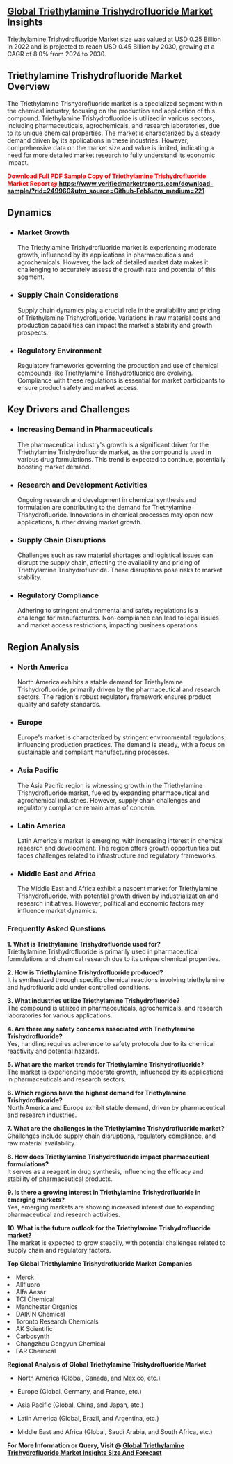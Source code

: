 <h2><a href="https://www.verifiedmarketreports.com/download-sample/?rid=249960&amp;utm_source=Github&amp;utm_medium=221" target="_blank">Global Triethylamine Trishydrofluoride Market</a> Insights</h2><p>Triethylamine Trishydrofluoride Market size was valued at USD 0.25 Billion in 2022 and is projected to reach USD 0.45 Billion by 2030, growing at a CAGR of 8.0% from 2024 to 2030.</p><p> <h2>Triethylamine Trishydrofluoride Market Overview</h2> <p>The Triethylamine Trishydrofluoride market is a specialized segment within the chemical industry, focusing on the production and application of this compound. Triethylamine Trishydrofluoride is utilized in various sectors, including pharmaceuticals, agrochemicals, and research laboratories, due to its unique chemical properties. The market is characterized by a steady demand driven by its applications in these industries. However, comprehensive data on the market size and value is limited, indicating a need for more detailed market research to fully understand its economic impact.</p> <p><strong><p><span class=""><span style="color: #ff0000;"><strong>Download Full PDF Sample Copy of Triethylamine Trishydrofluoride Market Report</strong> @ </span><a href="https://www.verifiedmarketreports.com/download-sample/?rid=249960&amp;utm_source=Github-Feb&amp;utm_medium=221" target="_blank">https://www.verifiedmarketreports.com/download-sample/?rid=249960&amp;utm_source=Github-Feb&amp;utm_medium=221</a></span></p></strong></p> <h2>Dynamics</h2> <ul> <li><h3>Market Growth</h3> <p>The Triethylamine Trishydrofluoride market is experiencing moderate growth, influenced by its applications in pharmaceuticals and agrochemicals. However, the lack of detailed market data makes it challenging to accurately assess the growth rate and potential of this segment.</p> </li> <li><h3>Supply Chain Considerations</h3> <p>Supply chain dynamics play a crucial role in the availability and pricing of Triethylamine Trishydrofluoride. Variations in raw material costs and production capabilities can impact the market's stability and growth prospects.</p> </li> <li><h3>Regulatory Environment</h3> <p>Regulatory frameworks governing the production and use of chemical compounds like Triethylamine Trishydrofluoride are evolving. Compliance with these regulations is essential for market participants to ensure product safety and market access.</p> </li> </ul> <h2>Key Drivers and Challenges</h2> <ul> <li><h3>Increasing Demand in Pharmaceuticals</h3> <p>The pharmaceutical industry's growth is a significant driver for the Triethylamine Trishydrofluoride market, as the compound is used in various drug formulations. This trend is expected to continue, potentially boosting market demand.</p> </li> <li><h3>Research and Development Activities</h3> <p>Ongoing research and development in chemical synthesis and formulation are contributing to the demand for Triethylamine Trishydrofluoride. Innovations in chemical processes may open new applications, further driving market growth.</p> </li> <li><h3>Supply Chain Disruptions</h3> <p>Challenges such as raw material shortages and logistical issues can disrupt the supply chain, affecting the availability and pricing of Triethylamine Trishydrofluoride. These disruptions pose risks to market stability.</p> </li> <li><h3>Regulatory Compliance</h3> <p>Adhering to stringent environmental and safety regulations is a challenge for manufacturers. Non-compliance can lead to legal issues and market access restrictions, impacting business operations.</p> </li> </ul> <h2>Region Analysis</h2> <ul> <li><h3>North America</h3> <p>North America exhibits a stable demand for Triethylamine Trishydrofluoride, primarily driven by the pharmaceutical and research sectors. The region's robust regulatory framework ensures product quality and safety standards.</p> </li> <li><h3>Europe</h3> <p>Europe's market is characterized by stringent environmental regulations, influencing production practices. The demand is steady, with a focus on sustainable and compliant manufacturing processes.</p> </li> <li><h3>Asia Pacific</h3> <p>The Asia Pacific region is witnessing growth in the Triethylamine Trishydrofluoride market, fueled by expanding pharmaceutical and agrochemical industries. However, supply chain challenges and regulatory compliance remain areas of concern.</p> </li> <li><h3>Latin America</h3> <p>Latin America's market is emerging, with increasing interest in chemical research and development. The region offers growth opportunities but faces challenges related to infrastructure and regulatory frameworks.</p> </li> <li><h3>Middle East and Africa</h3> <p>The Middle East and Africa exhibit a nascent market for Triethylamine Trishydrofluoride, with potential growth driven by industrialization and research initiatives. However, political and economic factors may influence market dynamics.</p> </li> </ul> <h3>Frequently Asked Questions</h3> <p><strong>1. What is Triethylamine Trishydrofluoride used for?</strong><br> Triethylamine Trishydrofluoride is primarily used in pharmaceutical formulations and chemical research due to its unique chemical properties.</p> <p><strong>2. How is Triethylamine Trishydrofluoride produced?</strong><br> It is synthesized through specific chemical reactions involving triethylamine and hydrofluoric acid under controlled conditions.</p> <p><strong>3. What industries utilize Triethylamine Trishydrofluoride?</strong><br> The compound is utilized in pharmaceuticals, agrochemicals, and research laboratories for various applications.</p> <p><strong>4. Are there any safety concerns associated with Triethylamine Trishydrofluoride?</strong><br> Yes, handling requires adherence to safety protocols due to its chemical reactivity and potential hazards.</p> <p><strong>5. What are the market trends for Triethylamine Trishydrofluoride?</strong><br> The market is experiencing moderate growth, influenced by its applications in pharmaceuticals and research sectors.</p> <p><strong>6. Which regions have the highest demand for Triethylamine Trishydrofluoride?</strong><br> North America and Europe exhibit stable demand, driven by pharmaceutical and research industries.</p> <p><strong>7. What are the challenges in the Triethylamine Trishydrofluoride market?</strong><br> Challenges include supply chain disruptions, regulatory compliance, and raw material availability.</p> <p><strong>8. How does Triethylamine Trishydrofluoride impact pharmaceutical formulations?</strong><br> It serves as a reagent in drug synthesis, influencing the efficacy and stability of pharmaceutical products.</p> <p><strong>9. Is there a growing interest in Triethylamine Trishydrofluoride in emerging markets?</strong><br> Yes, emerging markets are showing increased interest due to expanding pharmaceutical and research activities.</p> <p><strong>10. What is the future outlook for the Triethylamine Trishydrofluoride market?</strong><br> The market is expected to grow steadily, with potential challenges related to supply chain and regulatory factors.</p> </p><p><strong>Top Global Triethylamine Trishydrofluoride Market Companies</strong></p><div data-test-id=""><p><li>Merck</li><li> Allfluoro</li><li> Alfa Aesar</li><li> TCI Chemical</li><li> Manchester Organics</li><li> DAIKIN Chemical</li><li> Toronto Research Chemicals</li><li> AK Scientific</li><li> Carbosynth</li><li> Changzhou Gengyun Chemical</li><li> FAR Chemical</li></p><div><strong>Regional Analysis of&nbsp;Global Triethylamine Trishydrofluoride Market</strong></div><ul><li dir="ltr"><p dir="ltr">North America&nbsp;(Global, Canada, and Mexico, etc.)</p></li><li dir="ltr"><p dir="ltr">Europe (Global, Germany, and France, etc.)</p></li><li dir="ltr"><p dir="ltr">Asia Pacific&nbsp;(Global, China, and Japan, etc.)</p></li><li dir="ltr"><p dir="ltr">Latin America&nbsp;(Global, Brazil, and Argentina, etc.)</p></li><li dir="ltr">Middle East and Africa&nbsp;(Global, Saudi Arabia, and South Africa, etc.)</li></ul><p><strong>For More Information or Query, Visit @&nbsp;</strong><strong><a href="https://www.verifiedmarketreports.com/product/triethylamine-trishydrofluoride-market/?utm_source=Github&amp;utm_medium=221" target="_blank">Global Triethylamine Trishydrofluoride Market Insights Size And Forecast</a></strong></p></div>
